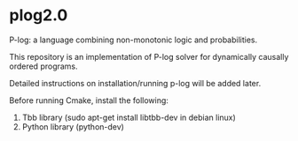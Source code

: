 plog2.0
=======

P-log: a language combining non-monotonic logic and probabilities.

This repository is an implementation of P-log solver for dynamically causally ordered programs.


Detailed instructions on installation/running p-log will be added later.

Before running Cmake, install the following:
1. Tbb library (sudo apt-get install libtbb-dev in debian linux)
2. Python library (python-dev)